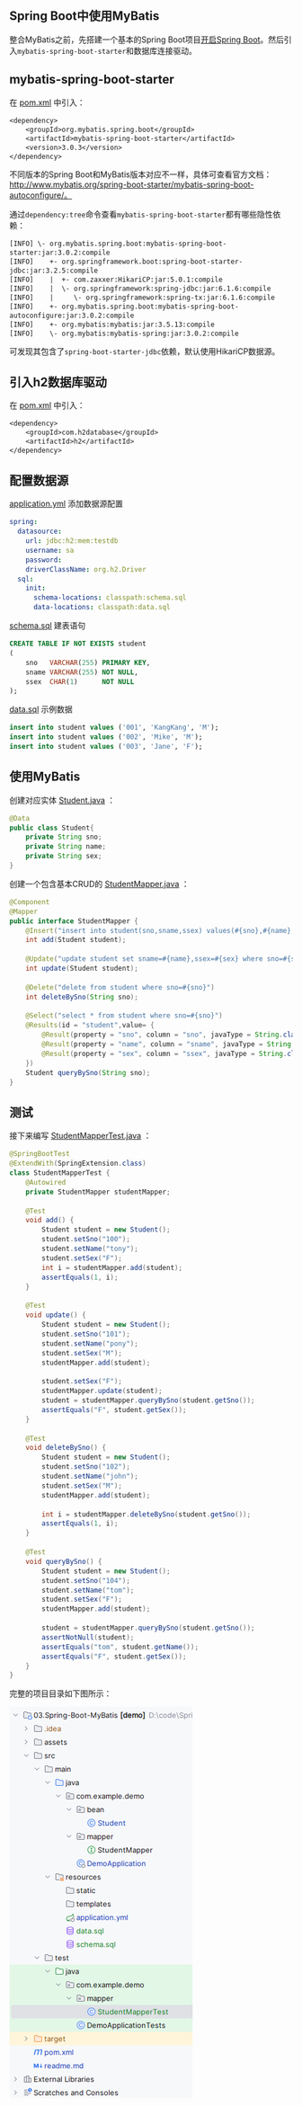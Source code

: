 ## Spring Boot中使用MyBatis

整合MyBatis之前，先搭建一个基本的Spring Boot项目[开启Spring Boot](https://mrbird.cc/开启Spring-Boot.html)。然后引入`mybatis-spring-boot-starter`和数据库连接驱动。

## mybatis-spring-boot-starter

在 [pom.xml](pom.xml) 中引入：

```
<dependency>
    <groupId>org.mybatis.spring.boot</groupId>
    <artifactId>mybatis-spring-boot-starter</artifactId>
    <version>3.0.3</version>
</dependency>
```

不同版本的Spring Boot和MyBatis版本对应不一样，具体可查看官方文档：http://www.mybatis.org/spring-boot-starter/mybatis-spring-boot-autoconfigure/。

通过`dependency:tree`命令查看`mybatis-spring-boot-starter`都有哪些隐性依赖：

```
[INFO] \- org.mybatis.spring.boot:mybatis-spring-boot-starter:jar:3.0.2:compile
[INFO]    +- org.springframework.boot:spring-boot-starter-jdbc:jar:3.2.5:compile
[INFO]    |  +- com.zaxxer:HikariCP:jar:5.0.1:compile
[INFO]    |  \- org.springframework:spring-jdbc:jar:6.1.6:compile
[INFO]    |     \- org.springframework:spring-tx:jar:6.1.6:compile
[INFO]    +- org.mybatis.spring.boot:mybatis-spring-boot-autoconfigure:jar:3.0.2:compile
[INFO]    +- org.mybatis:mybatis:jar:3.5.13:compile
[INFO]    \- org.mybatis:mybatis-spring:jar:3.0.2:compile
```

可发现其包含了`spring-boot-starter-jdbc`依赖，默认使用HikariCP数据源。

##  引入h2数据库驱动

在 [pom.xml](pom.xml) 中引入：

```
<dependency>
    <groupId>com.h2database</groupId>
    <artifactId>h2</artifactId>
</dependency>
```

## 配置数据源

 [application.yml](src\main\resources\application.yml)  添加数据源配置

```yml
spring:
  datasource:
    url: jdbc:h2:mem:testdb
    username: sa
    password:
    driverClassName: org.h2.Driver
  sql:
    init:
      schema-locations: classpath:schema.sql
      data-locations: classpath:data.sql
```

 [schema.sql](src\main\resources\schema.sql)  建表语句

```sql
CREATE TABLE IF NOT EXISTS student
(
    sno   VARCHAR(255) PRIMARY KEY,
    sname VARCHAR(255) NOT NULL,
    ssex  CHAR(1)      NOT NULL
);
```

 [data.sql](src\main\resources\data.sql)  示例数据

```sql
insert into student values ('001', 'KangKang', 'M');
insert into student values ('002', 'Mike', 'M');
insert into student values ('003', 'Jane', 'F');
```



## 使用MyBatis

创建对应实体 [Student.java](src\main\java\com\example\demo\bean\Student.java) ：

```java
@Data
public class Student{
    private String sno;
    private String name;
    private String sex;
}
```

创建一个包含基本CRUD的 [StudentMapper.java](src\main\java\com\example\demo\mapper\StudentMapper.java) ：

```java
@Component
@Mapper
public interface StudentMapper {
    @Insert("insert into student(sno,sname,ssex) values(#{sno},#{name},#{sex})")
    int add(Student student);
    
    @Update("update student set sname=#{name},ssex=#{sex} where sno=#{sno}")
    int update(Student student);
    
    @Delete("delete from student where sno=#{sno}")
    int deleteBySno(String sno);
    
    @Select("select * from student where sno=#{sno}")
    @Results(id = "student",value= {
        @Result(property = "sno", column = "sno", javaType = String.class),
        @Result(property = "name", column = "sname", javaType = String.class),
        @Result(property = "sex", column = "ssex", javaType = String.class)
    })
    Student queryBySno(String sno);
}
```

## 测试

接下来编写 [StudentMapperTest.java](src\test\java\com\example\demo\mapper\StudentMapperTest.java) ：

```java
@SpringBootTest
@ExtendWith(SpringExtension.class)
class StudentMapperTest {
    @Autowired
    private StudentMapper studentMapper;

    @Test
    void add() {
        Student student = new Student();
        student.setSno("100");
        student.setName("tony");
        student.setSex("F");
        int i = studentMapper.add(student);
        assertEquals(1, i);
    }

    @Test
    void update() {
        Student student = new Student();
        student.setSno("101");
        student.setName("pony");
        student.setSex("M");
        studentMapper.add(student);

        student.setSex("F");
        studentMapper.update(student);
        student = studentMapper.queryBySno(student.getSno());
        assertEquals("F", student.getSex());
    }

    @Test
    void deleteBySno() {
        Student student = new Student();
        student.setSno("102");
        student.setName("john");
        student.setSex("M");
        studentMapper.add(student);

        int i = studentMapper.deleteBySno(student.getSno());
        assertEquals(1, i);
    }

    @Test
    void queryBySno() {
        Student student = new Student();
        student.setSno("104");
        student.setName("tom");
        student.setSex("F");
        studentMapper.add(student);

        student = studentMapper.queryBySno(student.getSno());
        assertNotNull(student);
        assertEquals("tom", student.getName());
        assertEquals("F", student.getSex());
    }
}
```

完整的项目目录如下图所示：

![image-20240423065018562](./assets/image-20240423065018562.png)
